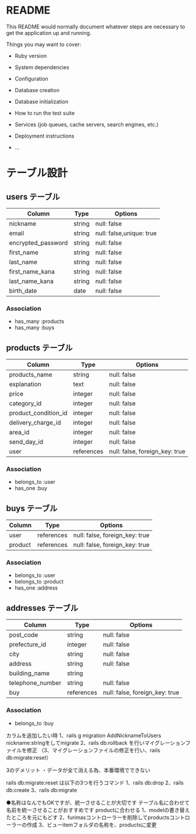 # README

This README would normally document whatever steps are necessary to get the
application up and running.

Things you may want to cover:

* Ruby version

* System dependencies

* Configuration

* Database creation

* Database initialization

* How to run the test suite

* Services (job queues, cache servers, search engines, etc.)

* Deployment instructions

* ...

# テーブル設計

## users テーブル

| Column             | Type   | Options                  |
| ------------------ | ------ | ------------------------ |
| nickname           | string | null: false              |
| email              | string | null: false,unique: true |
| encrypted_password | string | null: false              |
| first_name         | string | null: false              |
| last_name          | string | null: false              |
| first_name_kana    | string | null: false              |
| last_name_kana     | string | null: false              |
| birth_date         | date   | null: false              |


### Association

- has_many :products
- has_many :buys

## products テーブル

| Column               | Type       | Options                        |
| -------------------- | ---------- | ------------------------------ |
| products_name        | string     | null: false                    |
| explanation          | text       | null: false                    |
| price                | integer    | null: false                    |
| category_id          | integer    | null: false                    |
| product_condition_id | integer    | null: false                    |
| delivery_charge_id   | integer    | null: false                    |
| area_id              | integer    | null: false                    |
| send_day_id          | integer    | null: false                    |
| user                 | references | null: false, foreign_key: true |

### Association

- belongs_to :user
- has_one :buy

## buys テーブル

| Column  | Type       | Options                        |
| ------- | ---------- | ------------------------------ |
| user    | references | null: false, foreign_key: true |
| product | references | null: false, foreign_key: true |

### Association

- belongs_to :user
- belongs_to :product
- has_one :address

## addresses テーブル

| Column           | Type       | Options                        |
| ---------------- | ---------- | ------------------------------ |
| post_code        | string     | null: false                    |
| prefecture_id    | integer    | null: false                    |
| city             | string     | null: false                    |
| address          | string     | null: false                    |
| building_name    | string     |                                |
| telephone_number | string     | null: false                    |
| buy              | references | null: false, foreign_key: true |

### Association

- belongs_to :buy



カラムを追加したい時
1、rails g migration AddNicknameToUsers nickname:stringをしてmigrate
2、rails db:rollback を行いマイグレーションファイルを修正
（3、マイグレーションファイルの修正を行い、rails db:migrate:reset）

3のデメリット
・データが全て消える為、本番環境でできない

rails db:migrate:reset は以下の3つを行うコマンド
1、rails db:drop
2、rails db:create
3、rails db:migrate


●名称はなんでもOKですが、統一させることが大切です
テーブル名に合わせて名前を統一させることがおすすめです
productに合わせる
1、modelの書き替えたところを元にもどす
2、furimasコントローラーを削除してproductsコントローラーの作成
3、ビューitemフォルダの名称を、productsに変更